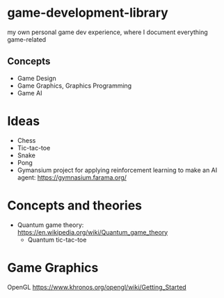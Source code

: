 # game-development-library
 my own personal game dev experience, where I document everything game-related

## Concepts
- Game Design
- Game Graphics, Graphics Programming
- Game AI

# Ideas
- Chess
- Tic-tac-toe
- Snake
- Pong
- Gymansium project for applying reinforcement learning to make an AI agent: https://gymnasium.farama.org/

# Concepts and theories
- Quantum game theory: https://en.wikipedia.org/wiki/Quantum_game_theory
    + Quantum tic-tac-toe

# Game Graphics
OpenGL
https://www.khronos.org/opengl/wiki/Getting_Started
